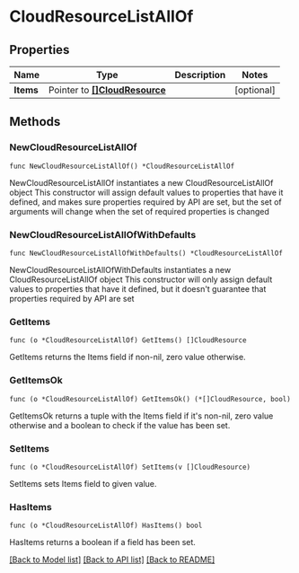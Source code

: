 # CloudResourceListAllOf

## Properties

Name | Type | Description | Notes
------------ | ------------- | ------------- | -------------
**Items** | Pointer to [**[]CloudResource**](CloudResource.md) |  | [optional] 

## Methods

### NewCloudResourceListAllOf

`func NewCloudResourceListAllOf() *CloudResourceListAllOf`

NewCloudResourceListAllOf instantiates a new CloudResourceListAllOf object
This constructor will assign default values to properties that have it defined,
and makes sure properties required by API are set, but the set of arguments
will change when the set of required properties is changed

### NewCloudResourceListAllOfWithDefaults

`func NewCloudResourceListAllOfWithDefaults() *CloudResourceListAllOf`

NewCloudResourceListAllOfWithDefaults instantiates a new CloudResourceListAllOf object
This constructor will only assign default values to properties that have it defined,
but it doesn't guarantee that properties required by API are set

### GetItems

`func (o *CloudResourceListAllOf) GetItems() []CloudResource`

GetItems returns the Items field if non-nil, zero value otherwise.

### GetItemsOk

`func (o *CloudResourceListAllOf) GetItemsOk() (*[]CloudResource, bool)`

GetItemsOk returns a tuple with the Items field if it's non-nil, zero value otherwise
and a boolean to check if the value has been set.

### SetItems

`func (o *CloudResourceListAllOf) SetItems(v []CloudResource)`

SetItems sets Items field to given value.

### HasItems

`func (o *CloudResourceListAllOf) HasItems() bool`

HasItems returns a boolean if a field has been set.


[[Back to Model list]](../README.md#documentation-for-models) [[Back to API list]](../README.md#documentation-for-api-endpoints) [[Back to README]](../README.md)


